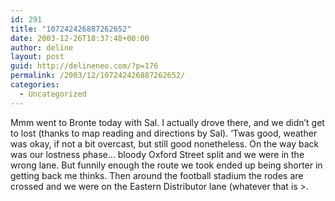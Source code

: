 ```yaml
---
id: 291
title: "107242426887262652"
date: 2003-12-26T18:37:48+00:00
author: deline
layout: post
guid: http://delineneo.com/?p=176
permalink: /2003/12/107242426887262652/
categories:
  - Uncategorized
---
```

Mmm went to Bronte today with Sal. I actually drove there, and we didn&#8217;t get to lost (thanks to map reading and directions by Sal). &#8216;Twas good, weather was okay, if not a bit overcast, but still good nonetheless. On the way back was our lostness phase&#8230; bloody Oxford Street split and we were in the wrong lane. But funnily enough the route we took ended up being shorter in getting back me thinks. Then around the football stadium the rodes are crossed and we were on the Eastern Distributor lane (whatever that is >.